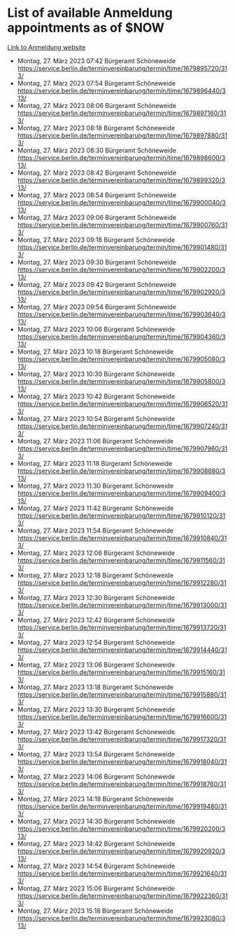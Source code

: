 # List of available Anmeldung appointments as of $NOW
[Link to Anmeldung website](https://service.berlin.de/terminvereinbarung/termin/tag.php?termin=1&anliegen[]=120686&dienstleisterlist=122210,122217,327316,122219,327312,122227,327314,122231,327346,122243,327348,122254,122252,329742,122260,329745,122262,329748,122271,327278,122273,327274,122277,327276,330436,122280,327294,122282,327290,122284,327292,122291,327270,122285,327266,122286,327264,122296,327268,150230,329760,122297,327286,122294,327284,122312,329763,122314,329775,122304,327330,122311,327334,122309,327332,317869,122281,327352,122279,329772,122283,122276,327324,122274,327326,122267,329766,122246,327318,122251,327320,122257,327322,122208,327298,122226,327300&herkunft=http%3A%2F%2Fservice.berlin.de%2Fdienstleistung%2F120686%2F)
- Montag, 27. März 2023 07:42 Bürgeramt Schöneweide https://service.berlin.de/terminvereinbarung/termin/time/1679895720/313/
- Montag, 27. März 2023 07:54 Bürgeramt Schöneweide https://service.berlin.de/terminvereinbarung/termin/time/1679896440/313/
- Montag, 27. März 2023 08:06 Bürgeramt Schöneweide https://service.berlin.de/terminvereinbarung/termin/time/1679897160/313/
- Montag, 27. März 2023 08:18 Bürgeramt Schöneweide https://service.berlin.de/terminvereinbarung/termin/time/1679897880/313/
- Montag, 27. März 2023 08:30 Bürgeramt Schöneweide https://service.berlin.de/terminvereinbarung/termin/time/1679898600/313/
- Montag, 27. März 2023 08:42 Bürgeramt Schöneweide https://service.berlin.de/terminvereinbarung/termin/time/1679899320/313/
- Montag, 27. März 2023 08:54 Bürgeramt Schöneweide https://service.berlin.de/terminvereinbarung/termin/time/1679900040/313/
- Montag, 27. März 2023 09:06 Bürgeramt Schöneweide https://service.berlin.de/terminvereinbarung/termin/time/1679900760/313/
- Montag, 27. März 2023 09:18 Bürgeramt Schöneweide https://service.berlin.de/terminvereinbarung/termin/time/1679901480/313/
- Montag, 27. März 2023 09:30 Bürgeramt Schöneweide https://service.berlin.de/terminvereinbarung/termin/time/1679902200/313/
- Montag, 27. März 2023 09:42 Bürgeramt Schöneweide https://service.berlin.de/terminvereinbarung/termin/time/1679902920/313/
- Montag, 27. März 2023 09:54 Bürgeramt Schöneweide https://service.berlin.de/terminvereinbarung/termin/time/1679903640/313/
- Montag, 27. März 2023 10:06 Bürgeramt Schöneweide https://service.berlin.de/terminvereinbarung/termin/time/1679904360/313/
- Montag, 27. März 2023 10:18 Bürgeramt Schöneweide https://service.berlin.de/terminvereinbarung/termin/time/1679905080/313/
- Montag, 27. März 2023 10:30 Bürgeramt Schöneweide https://service.berlin.de/terminvereinbarung/termin/time/1679905800/313/
- Montag, 27. März 2023 10:42 Bürgeramt Schöneweide https://service.berlin.de/terminvereinbarung/termin/time/1679906520/313/
- Montag, 27. März 2023 10:54 Bürgeramt Schöneweide https://service.berlin.de/terminvereinbarung/termin/time/1679907240/313/
- Montag, 27. März 2023 11:06 Bürgeramt Schöneweide https://service.berlin.de/terminvereinbarung/termin/time/1679907960/313/
- Montag, 27. März 2023 11:18 Bürgeramt Schöneweide https://service.berlin.de/terminvereinbarung/termin/time/1679908680/313/
- Montag, 27. März 2023 11:30 Bürgeramt Schöneweide https://service.berlin.de/terminvereinbarung/termin/time/1679909400/313/
- Montag, 27. März 2023 11:42 Bürgeramt Schöneweide https://service.berlin.de/terminvereinbarung/termin/time/1679910120/313/
- Montag, 27. März 2023 11:54 Bürgeramt Schöneweide https://service.berlin.de/terminvereinbarung/termin/time/1679910840/313/
- Montag, 27. März 2023 12:06 Bürgeramt Schöneweide https://service.berlin.de/terminvereinbarung/termin/time/1679911560/313/
- Montag, 27. März 2023 12:18 Bürgeramt Schöneweide https://service.berlin.de/terminvereinbarung/termin/time/1679912280/313/
- Montag, 27. März 2023 12:30 Bürgeramt Schöneweide https://service.berlin.de/terminvereinbarung/termin/time/1679913000/313/
- Montag, 27. März 2023 12:42 Bürgeramt Schöneweide https://service.berlin.de/terminvereinbarung/termin/time/1679913720/313/
- Montag, 27. März 2023 12:54 Bürgeramt Schöneweide https://service.berlin.de/terminvereinbarung/termin/time/1679914440/313/
- Montag, 27. März 2023 13:06 Bürgeramt Schöneweide https://service.berlin.de/terminvereinbarung/termin/time/1679915160/313/
- Montag, 27. März 2023 13:18 Bürgeramt Schöneweide https://service.berlin.de/terminvereinbarung/termin/time/1679915880/313/
- Montag, 27. März 2023 13:30 Bürgeramt Schöneweide https://service.berlin.de/terminvereinbarung/termin/time/1679916600/313/
- Montag, 27. März 2023 13:42 Bürgeramt Schöneweide https://service.berlin.de/terminvereinbarung/termin/time/1679917320/313/
- Montag, 27. März 2023 13:54 Bürgeramt Schöneweide https://service.berlin.de/terminvereinbarung/termin/time/1679918040/313/
- Montag, 27. März 2023 14:06 Bürgeramt Schöneweide https://service.berlin.de/terminvereinbarung/termin/time/1679918760/313/
- Montag, 27. März 2023 14:18 Bürgeramt Schöneweide https://service.berlin.de/terminvereinbarung/termin/time/1679919480/313/
- Montag, 27. März 2023 14:30 Bürgeramt Schöneweide https://service.berlin.de/terminvereinbarung/termin/time/1679920200/313/
- Montag, 27. März 2023 14:42 Bürgeramt Schöneweide https://service.berlin.de/terminvereinbarung/termin/time/1679920920/313/
- Montag, 27. März 2023 14:54 Bürgeramt Schöneweide https://service.berlin.de/terminvereinbarung/termin/time/1679921640/313/
- Montag, 27. März 2023 15:06 Bürgeramt Schöneweide https://service.berlin.de/terminvereinbarung/termin/time/1679922360/313/
- Montag, 27. März 2023 15:18 Bürgeramt Schöneweide https://service.berlin.de/terminvereinbarung/termin/time/1679923080/313/
